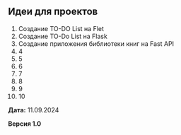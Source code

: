 ## Идеи для проектов

1. Создание TO-DO List на Flet
2. Создание TO-Do List на Flask
3. Создание приложения библиотеки книг на Fast API
4. 4
5. 5
6. 6
7. 7
8. 8
9. 9
10. 10



**Дата:** 11.09.2024

**Версия 1.0**